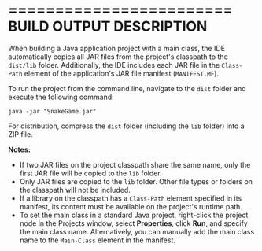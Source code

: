 ========================  
BUILD OUTPUT DESCRIPTION  
========================  

When building a Java application project with a main class, the IDE automatically copies all JAR files from the project's classpath to the `dist/lib` folder. Additionally, the IDE includes each JAR file in the `Class-Path` element of the application's JAR file manifest (`MANIFEST.MF`).

To run the project from the command line, navigate to the `dist` folder and execute the following command:

```
java -jar "SnakeGame.jar"
```

For distribution, compress the `dist` folder (including the `lib` folder) into a ZIP file.

**Notes:**

- If two JAR files on the project classpath share the same name, only the first JAR file will be copied to the `lib` folder.
- Only JAR files are copied to the `lib` folder. Other file types or folders on the classpath will not be included.
- If a library on the classpath has a `Class-Path` element specified in its manifest, its content must be available on the project's runtime path.
- To set the main class in a standard Java project, right-click the project node in the Projects window, select **Properties**, click **Run**, and specify the main class name. Alternatively, you can manually add the main class name to the `Main-Class` element in the manifest.
